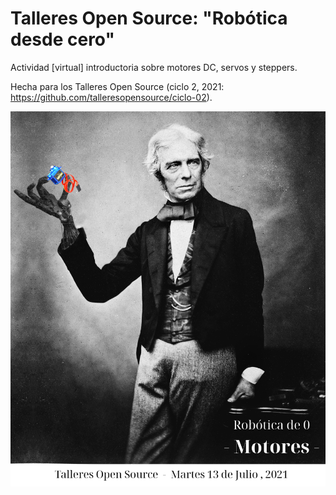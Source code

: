 # Talleres Open Source: "Robótica desde cero"

Actividad [virtual] introductoria sobre motores DC, servos y steppers.

Hecha para los Talleres Open Source (ciclo 2, 2021: https://github.com/talleresopensource/ciclo-02).

![flyer](media/flyer.png)

